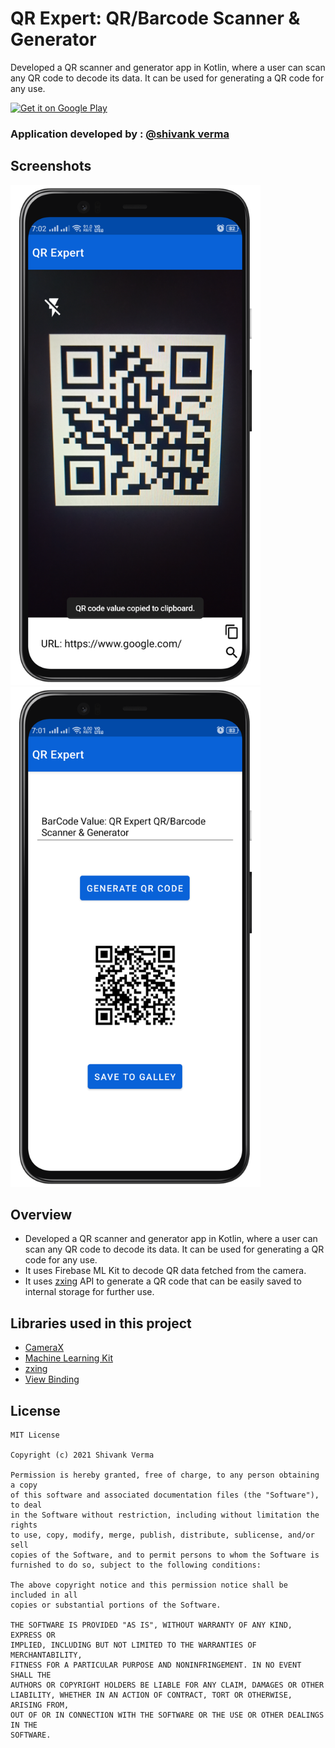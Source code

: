 # QR Expert: QR/Barcode Scanner & Generator 
Developed a QR scanner and generator app in Kotlin, where a user can scan any QR code to decode its data. It can be used for generating a QR code for any use.

<a href="https://play.google.com/store/apps/details?id=com.shivank.qrcode">
    <img alt="Get it on Google Play"
        height="80"
        src="https://play.google.com/intl/en_us/badges/images/generic/en_badge_web_generic.png" />
</a>


### Application developed by : [@shivank verma](https://github.com/shivank8)

## Screenshots

<img src="https://github.com/shivank8/QR-Expert/blob/master/asset/Screen1.png" width="400"/>         <img src="https://github.com/shivank8/QR-Expert/blob/master/asset/Screen2.png" width="400"/>

## Overview
* Developed a QR scanner and generator app in Kotlin, where a user can scan any QR code to decode its data. It can be used for generating a QR code for any use.
* It uses Firebase ML Kit to decode QR data fetched from the camera.
* It uses [zxing](https://github.com/zxing/zxing) API to generate a QR code that can be easily saved to internal storage for further use.

## Libraries used in this project
* [CameraX](https://developer.android.com/training/camerax)
* [Machine Learning Kit ](https://developers.google.com/ml-kit)
* [zxing](https://github.com/zxing/zxing)
* [View Binding](https://developer.android.com/topic/libraries/view-binding)

## License
```license
MIT License

Copyright (c) 2021 Shivank Verma

Permission is hereby granted, free of charge, to any person obtaining a copy
of this software and associated documentation files (the "Software"), to deal
in the Software without restriction, including without limitation the rights
to use, copy, modify, merge, publish, distribute, sublicense, and/or sell
copies of the Software, and to permit persons to whom the Software is
furnished to do so, subject to the following conditions:

The above copyright notice and this permission notice shall be included in all
copies or substantial portions of the Software.

THE SOFTWARE IS PROVIDED "AS IS", WITHOUT WARRANTY OF ANY KIND, EXPRESS OR
IMPLIED, INCLUDING BUT NOT LIMITED TO THE WARRANTIES OF MERCHANTABILITY,
FITNESS FOR A PARTICULAR PURPOSE AND NONINFRINGEMENT. IN NO EVENT SHALL THE
AUTHORS OR COPYRIGHT HOLDERS BE LIABLE FOR ANY CLAIM, DAMAGES OR OTHER
LIABILITY, WHETHER IN AN ACTION OF CONTRACT, TORT OR OTHERWISE, ARISING FROM,
OUT OF OR IN CONNECTION WITH THE SOFTWARE OR THE USE OR OTHER DEALINGS IN THE
SOFTWARE.
```


